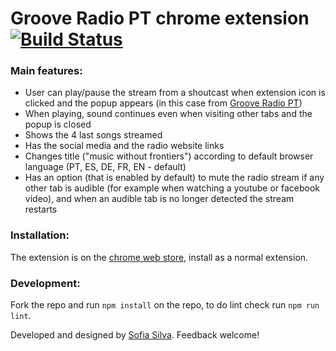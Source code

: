 # Groove Radio PT chrome extension [![Build Status](https://travis-ci.com/sofiabsilva/radio-chrome-extension.svg)](https://travis-ci.com/sofiabsilva/radio-chrome-extension)

### Main features:
 - User can play/pause the stream from a shoutcast when extension icon is clicked and the popup appears (in this case from [Groove Radio PT](https://grooveradiopt.com/))
 - When playing, sound continues even when visiting other tabs and the popup is closed
 - Shows the 4 last songs streamed
 - Has the social media and the radio website links
 - Changes title ("music without frontiers") according to default browser language (PT, ES, DE, FR, EN - default)
 - Has an option (that is enabled by default) to mute the radio stream if any other tab is audible (for example when watching a youtube or facebook video), and when an audible tab is no longer detected the stream restarts

### Installation:
The extension is on the [chrome web store](https://chrome.google.com/webstore/detail/groove-radio-pt/aadficocbpaijelnmdkhjdkfdnikggka?hl=en&authuser=1), install as a normal extension.

### Development:
Fork the repo and run ``npm install`` on the repo, to do lint check run ``npm run lint``.

Developed and designed by [Sofia Silva](https://github.com/sofiabsilva). Feedback welcome!
